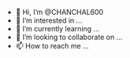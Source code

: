 - 👋 Hi, I’m @CHANCHAL600
- 👀 I’m interested in ...
- 🌱 I’m currently learning ...
- 💞️ I’m looking to collaborate on ...
- 📫 How to reach me ...

<!---
CHANCHAL600/CHANCHAL600 is a ✨ special ✨ repository because its `README.md` (this file) appears on your GitHub profile.
You can click the Preview link to take a look at your changes.
--->
